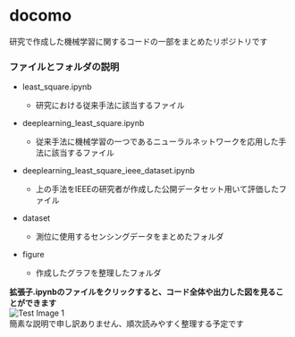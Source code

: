 # docomo
研究で作成した機械学習に関するコードの一部をまとめたリポジトリです

### ファイルとフォルダの説明

- least_square.ipynb
  - 研究における従来手法に該当するファイル

- deeplearning_least_square.ipynb
  - 従来手法に機械学習の一つであるニューラルネットワークを応用した手法に該当するファイル

- deeplearning_least_square_ieee_dataset.ipynb
  - 上の手法をIEEEの研究者が作成した公開データセット用いて評価したファイル

- dataset
  - 測位に使用するセンシングデータをまとめたフォルダ

- figure
  - 作成したグラフを整理したフォルダ

**拡張子.ipynbのファイルをクリックすると、コード全体や出力した図を見ることができます**    
![Test Image 1](file:///Users/ginji/Desktop/%E3%82%B9%E3%82%AF%E3%83%AA%E3%83%BC%E3%83%B3%E3%82%B7%E3%83%A7%E3%83%83%E3%83%88%202023-11-24%2017.36.38.png)  
簡素な説明で申し訳ありません、順次読みやすく整理する予定です
